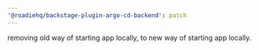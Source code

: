 ```yaml
---
'@roadiehq/backstage-plugin-argo-cd-backend': patch
---
```


removing old way of starting app locally, to new way of starting app locally.
